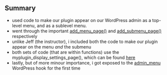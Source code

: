 [wp-add-menu-page-link]: https://developer.wordpress.org/reference/functions/add_menu_page/
[wp-add-submenu-page-link]: https://developer.wordpress.org/reference/functions/add_submenu_page/
[wp-admin-menu-page-link]: https://developer.wordpress.org/reference/hooks/admin_menu/
## Summary 

- used code to make our plugin appear on our WordPress admin as a top-level menu, and as a sublevel menu.
- went through the important [add_menu_page()][wp-add-menu-page-link] and [add_submenu_page()][wp-add-submenu-page-link] respectively
- unlike Jeff (the instructor), i included both the code to make our plugin appear on the menu *and* the submenu
- both sets of code (that are within functions) use the  myplugin_display_settings_page(), which can be found [here](plugins/myplugin/myplugin.php)
- lastly, but of more minour importance, i got exposed to the [admin_menu][wp-admin-menu-page-link] WordPress hook for the first time